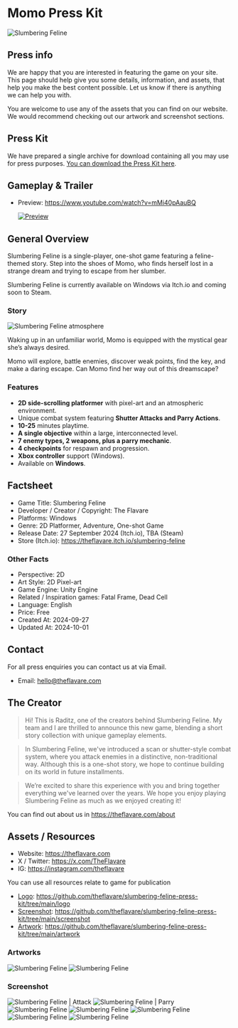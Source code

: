 # Momo Press Kit

![Slumbering Feline](artwork/slumbering-feline-itch-io-banner.png)

## Press info

We are happy that you are interested in featuring the game on your site. This page should help give you some details, information, and assets, that help you make the best content possible. Let us know if there is anything we can help you with.

You are welcome to use any of the assets that you can find on our website. We would recommend checking out our artwork and screenshot sections.

## Press Kit

We have prepared a single archive for download containing all you may use for press purposes. [You can download the Press Kit here](https://github.com/theflavare/slumbering-feline-press-kit/releases/tag/latest).

## Gameplay & Trailer

- Preview: https://www.youtube.com/watch?v=mMi40pAauBQ
  
  [![Preview](https://img.youtube.com/vi/mMi40pAauBQ/hqdefault.jpg)](https://www.youtube.com/watch?v=mMi40pAauBQ)

## General Overview

Slumbering Feline is a single-player, one-shot game featuring a feline-themed story. Step into the shoes of Momo, who finds herself lost in a strange dream and trying to escape from her slumber.

Slumbering Feline is currently available on Windows via Itch.io and coming soon to Steam.

### Story

![Slumbering Feline atmosphere](screenshot/atm.gif)

Waking up in an unfamiliar world, Momo is equipped with the mystical gear she’s always desired.

Momo will explore, battle enemies, discover weak points, find the key, and make a daring escape. Can Momo find her way out of this dreamscape?

### Features

- **2D side-scrolling platformer** with pixel-art and an atmospheric environment.
- Unique combat system featuring **Shutter Attacks and Parry Actions**.
- **10-25** minutes playtime.
- **A single objective** within a large, interconnected level.
- **7 enemy types, 2 weapons, plus a parry mechanic**.
- **4 checkpoints** for respawn and progression.
- **Xbox controller** support (Windows).
- Available on **Windows**.

## Factsheet

- Game Title: Slumbering Feline
- Developer / Creator / Copyright: The Flavare
- Platforms: Windows
- Genre: 2D Platformer, Adventure, One-shot Game
- Release Date: 27 September 2024 (Itch.io), TBA (Steam)
- Store (Itch.io): https://theflavare.itch.io/slumbering-feline

### Other Facts

- Perspective: 2D
- Art Style: 2D Pixel-art
- Game Engine: Unity Engine
- Related / Inspiration games: Fatal Frame, Dead Cell
- Language: English
- Price: Free
- Created At: 2024-09-27
- Updated At: 2024-10-01

## Contact

For all press enquiries you can contact us at via Email.

- Email: hello@theflavare.com

## The Creator

> Hi! This is Raditz, one of the creators behind Slumbering Feline. My team and I are thrilled to announce this new game, blending a short story collection with unique gameplay elements.

> In Slumbering Feline, we've introduced a scan or shutter-style combat system, where you attack enemies in a distinctive, non-traditional way. Although this is a one-shot story, we hope to continue building on its world in future installments.

> We’re excited to share this experience with you and bring together everything we've learned over the years. We hope you enjoy playing Slumbering Feline as much as we enjoyed creating it!

You can find out about us in https://theflavare.com/about

## Assets / Resources

- Website: https://theflavare.com
- X / Twitter: https://x.com/TheFlavare
- IG: https://instagram.com/theflavare

You can use all resources relate to game for publication

- [Logo](https://github.com/theflavare/slumbering-feline-press-kit/tree/main/logo): https://github.com/theflavare/slumbering-feline-press-kit/tree/main/logo
- [Screenshot](https://github.com/theflavare/slumbering-feline-press-kit/tree/main/screenshot): https://github.com/theflavare/slumbering-feline-press-kit/tree/main/screenshot
- [Artwork](https://github.com/theflavare/slumbering-feline-press-kit/tree/main/artwork): https://github.com/theflavare/slumbering-feline-press-kit/tree/main/artwork

### Artworks

![Slumbering Feline](artwork/slumbering-feline-itch-io-banner.png)
![Slumbering Feline](artwork/slumbering-feline-cover.png)

### Screenshot

![Slumbering Feline | Attack](screenshot/attack.gif)
![Slumbering Feline | Parry](screenshot/parry.gif)
![Slumbering Feline](screenshot/Screenshot1.png)
![Slumbering Feline](screenshot/Screenshot2.png)
![Slumbering Feline](screenshot/Screenshot3.png)
![Slumbering Feline](screenshot/Screenshot4.png)
![Slumbering Feline](screenshot/Screenshot5.png)
